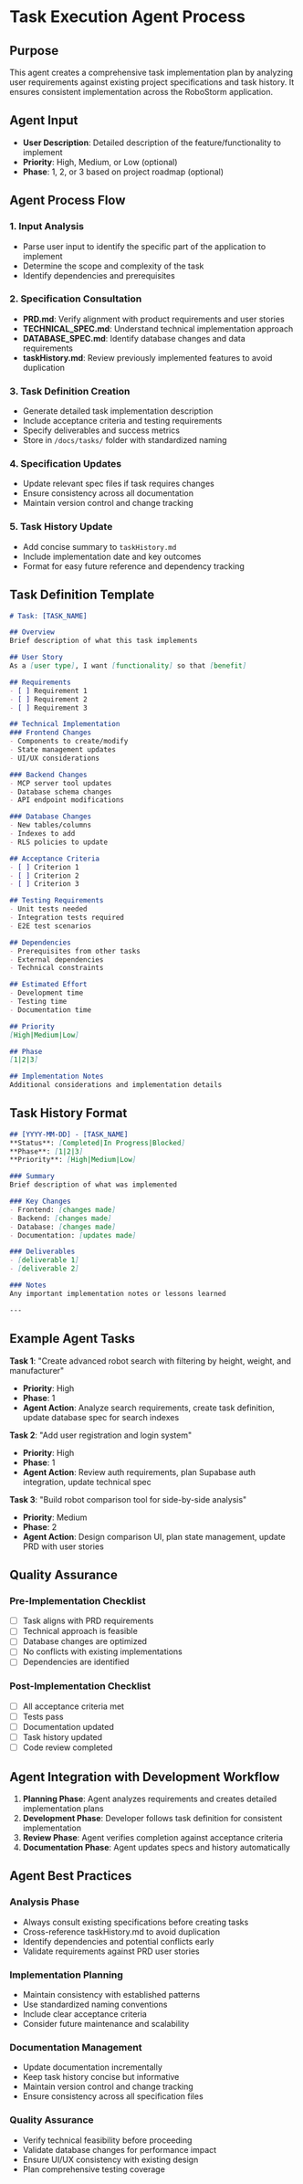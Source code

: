 # Task Execution Agent Process

## Purpose
This agent creates a comprehensive task implementation plan by analyzing user requirements against existing project specifications and task history. It ensures consistent implementation across the RoboStorm application.

## Agent Input
- **User Description**: Detailed description of the feature/functionality to implement
- **Priority**: High, Medium, or Low (optional)
- **Phase**: 1, 2, or 3 based on project roadmap (optional)

## Agent Process Flow

### 1. Input Analysis
- Parse user input to identify the specific part of the application to implement
- Determine the scope and complexity of the task
- Identify dependencies and prerequisites

### 2. Specification Consultation
- **PRD.md**: Verify alignment with product requirements and user stories
- **TECHNICAL_SPEC.md**: Understand technical implementation approach
- **DATABASE_SPEC.md**: Identify database changes and data requirements
- **taskHistory.md**: Review previously implemented features to avoid duplication

### 3. Task Definition Creation
- Generate detailed task implementation description
- Include acceptance criteria and testing requirements
- Specify deliverables and success metrics
- Store in `/docs/tasks/` folder with standardized naming

### 4. Specification Updates
- Update relevant spec files if task requires changes
- Ensure consistency across all documentation
- Maintain version control and change tracking

### 5. Task History Update
- Add concise summary to `taskHistory.md`
- Include implementation date and key outcomes
- Format for easy future reference and dependency tracking

## Task Definition Template

```markdown
# Task: [TASK_NAME]

## Overview
Brief description of what this task implements

## User Story
As a [user type], I want [functionality] so that [benefit]

## Requirements
- [ ] Requirement 1
- [ ] Requirement 2
- [ ] Requirement 3

## Technical Implementation
### Frontend Changes
- Components to create/modify
- State management updates
- UI/UX considerations

### Backend Changes
- MCP server tool updates
- Database schema changes
- API endpoint modifications

### Database Changes
- New tables/columns
- Indexes to add
- RLS policies to update

## Acceptance Criteria
- [ ] Criterion 1
- [ ] Criterion 2
- [ ] Criterion 3

## Testing Requirements
- Unit tests needed
- Integration tests required
- E2E test scenarios

## Dependencies
- Prerequisites from other tasks
- External dependencies
- Technical constraints

## Estimated Effort
- Development time
- Testing time
- Documentation time

## Priority
[High|Medium|Low]

## Phase
[1|2|3]

## Implementation Notes
Additional considerations and implementation details
```

## Task History Format

```markdown
## [YYYY-MM-DD] - [TASK_NAME]
**Status**: [Completed|In Progress|Blocked]
**Phase**: [1|2|3]
**Priority**: [High|Medium|Low]

### Summary
Brief description of what was implemented

### Key Changes
- Frontend: [changes made]
- Backend: [changes made]
- Database: [changes made]
- Documentation: [updates made]

### Deliverables
- [deliverable 1]
- [deliverable 2]

### Notes
Any important implementation notes or lessons learned

---
```

## Example Agent Tasks

**Task 1**: "Create advanced robot search with filtering by height, weight, and manufacturer"
- **Priority**: High
- **Phase**: 1
- **Agent Action**: Analyze search requirements, create task definition, update database spec for search indexes

**Task 2**: "Add user registration and login system"
- **Priority**: High  
- **Phase**: 1
- **Agent Action**: Review auth requirements, plan Supabase auth integration, update technical spec

**Task 3**: "Build robot comparison tool for side-by-side analysis"
- **Priority**: Medium
- **Phase**: 2
- **Agent Action**: Design comparison UI, plan state management, update PRD with user stories

## Quality Assurance

### Pre-Implementation Checklist
- [ ] Task aligns with PRD requirements
- [ ] Technical approach is feasible
- [ ] Database changes are optimized
- [ ] No conflicts with existing implementations
- [ ] Dependencies are identified

### Post-Implementation Checklist
- [ ] All acceptance criteria met
- [ ] Tests pass
- [ ] Documentation updated
- [ ] Task history updated
- [ ] Code review completed

## Agent Integration with Development Workflow

1. **Planning Phase**: Agent analyzes requirements and creates detailed implementation plans
2. **Development Phase**: Developer follows task definition for consistent implementation
3. **Review Phase**: Agent verifies completion against acceptance criteria
4. **Documentation Phase**: Agent updates specs and history automatically

## Agent Best Practices

### Analysis Phase
- Always consult existing specifications before creating tasks
- Cross-reference taskHistory.md to avoid duplication
- Identify dependencies and potential conflicts early
- Validate requirements against PRD user stories

### Implementation Planning
- Maintain consistency with established patterns
- Use standardized naming conventions
- Include clear acceptance criteria
- Consider future maintenance and scalability

### Documentation Management
- Update documentation incrementally
- Keep task history concise but informative
- Maintain version control and change tracking
- Ensure consistency across all specification files

### Quality Assurance
- Verify technical feasibility before proceeding
- Validate database changes for performance impact
- Ensure UI/UX consistency with existing design
- Plan comprehensive testing coverage
